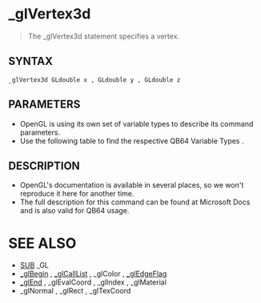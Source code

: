 # _glVertex3d
> The _glVertex3d statement specifies a vertex.

## SYNTAX
`_glVertex3d GLdouble x , GLdouble y , GLdouble z`

## PARAMETERS
* OpenGL is using its own set of variable types to describe its command parameters.
* Use the following table to find the respective QB64 Variable Types .


## DESCRIPTION
* OpenGL's documentation is available in several places, so we won't reproduce it here for another time.
* The full description for this command can be found at Microsoft Docs and is also valid for QB64 usage.


# SEE ALSO
* [SUB](SUB.md) _GL
* [_glBegin](_glBegin.md) , [_glCallList](_glCallList.md) , _glColor , [_glEdgeFlag](_glEdgeFlag.md)
* [_glEnd](_glEnd.md) , _glEvalCoord , _glIndex , _glMaterial
* _glNormal , _glRect , _glTexCoord

